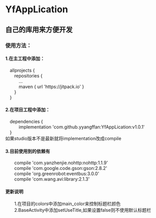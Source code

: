 # YfAppLication
<h2>自己的库用来方便开发</h2>
<h3>使用方法：</h3>
<h4>1.在主工程中添加：</h4>
&emsp;allprojects {<br>
&emsp;&emsp;repositories {<br>
&emsp;&emsp;&emsp;...<br>
&emsp;&emsp;&emsp;maven { url 'https://jitpack.io' }<br>
&emsp;&emsp;}<br>
&emsp;}<br>
<h4>2.在项目工程中添加：</h4>
&emsp;dependencies {<br>
&emsp;&emsp;&emsp;implementation 'com.github.yyangffan:YfAppLication:v1.0.1'<br>
&emsp;}<br>
如果studio版本不是最新就将implementation改成compile<br>
<h4>3.目前使用到的依赖有</h4>
&emsp;&emsp;compile 'com.yanzhenjie.nohttp:nohttp:1.1.9'<br>
&emsp;&emsp;compile 'com.google.code.gson:gson:2.8.2'<br>
&emsp;&emsp;compile 'org.greenrobot:eventbus:3.0.0'<br>
&emsp;&emsp;compile 'com.wang.avi:library:2.1.3'<br>
<h4>更新说明</h4>
&emsp;&emsp;1.在项目的colors中添加main_color来控制标题栏颜色<br>
&emsp;&emsp;2.BaseActivity中添加setUseTitle,如果设置false则不使用默认标题栏<br>
